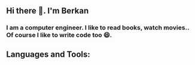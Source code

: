 ## Hi there 👋. I'm Berkan

### I am a computer engineer. I like to read books, watch movies.. Of course I like to write code too 😄.

Languages and Tools:
---
